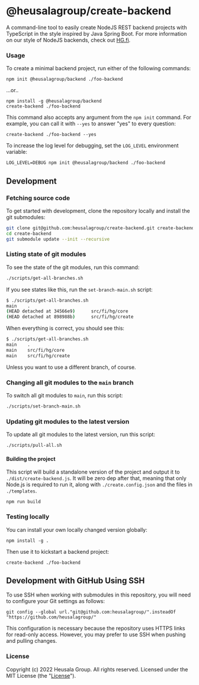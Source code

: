 # @heusalagroup/create-backend

A command-line tool to easily create NodeJS REST backend projects with
TypeScript in the style inspired by Java Spring Boot. For more information on
our style of NodeJS backends, check out [HG.fi](https://hg.fi/).

### Usage

To create a minimal backend project, run either of the following commands:

```shell
npm init @heusalagroup/backend ./foo-backend
```

...or..

```shell
npm install -g @heusalagroup/backend
create-backend ./foo-backend
```

This command also accepts any argument from the `npm init` command. For example,
you can call it with `--yes` to answer "yes" to every question:

```shell
create-backend ./foo-backend --yes
```

To increase the log level for debugging, set the `LOG_LEVEL` environment 
variable:

```shell
LOG_LEVEL=DEBUG npm init @heusalagroup/backend ./foo-backend
```

## Development

### Fetching source code

To get started with development, clone the repository locally and install the 
git submodules:

```bash
git clone git@github.com:heusalagroup/create-backend.git create-backend
cd create-backend
git submodule update --init --recursive
```

### Listing state of git modules

To see the state of the git modules, run this command:

```bash
./scripts/get-all-branches.sh
```

If you see states like this, run the `set-branch-main.sh` script:

```bash
$ ./scripts/get-all-branches.sh 
main    .
(HEAD detached at 34566e9)      src/fi/hg/core
(HEAD detached at 898988b)      src/fi/hg/create
```

When everything is correct, you should see this:

```bash
$ ./scripts/get-all-branches.sh 
main    .
main    src/fi/hg/core
main    src/fi/hg/create
```

Unless you want to use a different branch, of course.

### Changing all git modules to the `main` branch

To switch all git modules to `main`, run this script:

```bash
./scripts/set-branch-main.sh
```

### Updating git modules to the latest version

To update all git modules to the latest version, run this script:

```bash
./scripts/pull-all.sh
```

#### Building the project

This script will build a standalone version of the project and output it
to `./dist/create-backend.js`. It will be zero dep after that, meaning that only
Node.js is required to run it, along with `./create.config.json` and the files
in `./templates`.

```shell
npm run build
```

### Testing locally

You can install your own locally changed version globally:

```shell
npm install -g .
```

Then use it to kickstart a backend project:

```shell
create-backend ./foo-backend
```

## Development with GitHub Using SSH

To use SSH when working with submodules in this repository, you will need to
configure your Git settings as follows:

```
git config --global url."git@github.com:heusalagroup/".insteadOf "https://github.com/heusalagroup/"
```

This configuration is necessary because the repository uses HTTPS links for
read-only access. However, you may prefer to use SSH when pushing and pulling
changes.

### License

Copyright (c) 2022 Heusala Group. All rights reserved. Licensed under the MIT 
License (the "[License](./LICENSE)").
